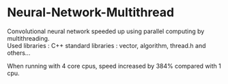 # Neural-Network-Multithread
Convolutional neural network speeded up using parallel computing by multithreading.  
Used libraries : C++ standard libraries : vector, algorithm, thread.h and others...  

When running with 4 core cpus, speed increased by 384% compared with 1 cpu.  
